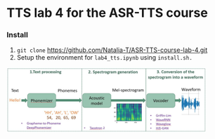 # TTS lab 4 for the ASR-TTS course

### Install

1. ```git clone``` https://github.com/Natalia-T/ASR-TTS-course-lab-4.git
2. Setup the environment for ```lab4_tts.ipynb``` using ```install.sh.```



<img src="https://github.com/Natalia-T/ASR-TTS-course-lab-4/blob/main/tts.jpg" width="90%" height="90%">
